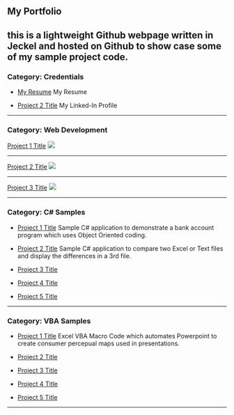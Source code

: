 ## My Portfolio
this is a lightweight Github webpage written in Jeckel and hosted on Github to show case some of my sample project code.
---
### Category: Credentials

- [My Resume](http://example.com/)
  My Resume
  
- [Project 2 Title](http://example.com/)
  My Linked-In Profile 

---
### Category: Web Development 

[Project 1 Title](/sample_page)
<img src="images/dummy_thumbnail.jpg?raw=true"/>

---
[Project 2 Title](/pdf/sample_presentation.pdf)
<img src="images/dummy_thumbnail.jpg?raw=true"/>

---
[Project 3 Title](http://example.com/)
<img src="images/dummy_thumbnail.jpg?raw=true"/>

---

### Category: C# Samples

- [Project 1 Title](https://github.com/DerrellMurray/CA-BankAccounts)
  Sample C# application to demonstrate a bank account program which uses Object Oriented coding.
  
- [Project 2 Title](https://github.com/DerrellMurray/my_csharp_file_comparer)
  Sample C# application to compare two Excel or Text files and display the differences in a 3rd file. 

- [Project 3 Title](http://example.com/)
- [Project 4 Title](http://example.com/)
- [Project 5 Title](http://example.com/)

---
### Category: VBA Samples

- [Project 1 Title](https://github.com/DerrellMurray/ExcelVBAMapper)
  Excel VBA Macro Code which automates Powerpoint to create consumer percepual maps used in presentations.
  
- [Project 2 Title](http://example.com/)
- [Project 3 Title](http://example.com/)
- [Project 4 Title](http://example.com/)
- [Project 5 Title](http://example.com/)





---
